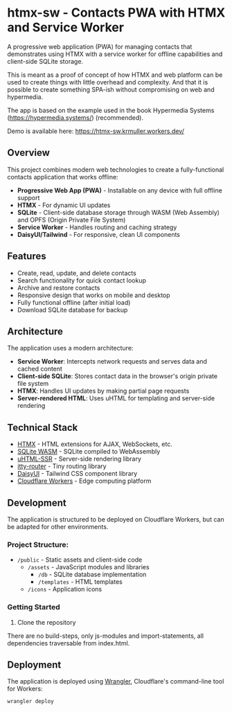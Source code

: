 # htmx-sw - Contacts PWA with HTMX and Service Worker

A progressive web application (PWA) for managing contacts that demonstrates using HTMX with a service worker for offline capabilities and client-side SQLite storage.

This is meant as a proof of concept of how HTMX and web platform can be used to create things with little overhead and complexity. And that it is possible to create something SPA-ish without compromising on web and hypermedia.

The app is based on the example used in the book Hypermedia Systems (https://hypermedia.systems/) (recommended).

Demo is available here: https://htmx-sw.krmuller.workers.dev/


## Overview

This project combines modern web technologies to create a fully-functional contacts application that works offline:

- **Progressive Web App (PWA)** - Installable on any device with full offline support
- **HTMX** - For dynamic UI updates
- **SQLite** - Client-side database storage through WASM (Web Assembly) and OPFS (Origin Private File System)
- **Service Worker** - Handles routing and caching strategy
- **DaisyUI/Tailwind** - For responsive, clean UI components

## Features

- Create, read, update, and delete contacts
- Search functionality for quick contact lookup
- Archive and restore contacts
- Responsive design that works on mobile and desktop
- Fully functional offline (after initial load)
- Download SQLite database for backup

## Architecture

The application uses a modern architecture:

- **Service Worker**: Intercepts network requests and serves data and cached content
- **Client-side SQLite**: Stores contact data in the browser's origin private file system
- **HTMX**: Handles UI updates by making partial page requests
- **Server-rendered HTML**: Uses uHTML for templating and server-side rendering

## Technical Stack

- [HTMX](https://htmx.org/) - HTML extensions for AJAX, WebSockets, etc.
- [SQLite WASM](https://sql.js.org/) - SQLite compiled to WebAssembly
- [uHTML-SSR](https://github.com/WebReflection/uhtml-ssr) - Server-side rendering library
- [itty-router](https://github.com/kwhitley/itty-router) - Tiny routing library
- [DaisyUI](https://daisyui.com/) - Tailwind CSS component library
- [Cloudflare Workers](https://workers.cloudflare.com/) - Edge computing platform

## Development

The application is structured to be deployed on Cloudflare Workers, but can be adapted for other environments.

### Project Structure:

- `/public` - Static assets and client-side code
  - `/assets` - JavaScript modules and libraries
    - `/db` - SQLite database implementation
    - `/templates` - HTML templates
  - `/icons` - Application icons

### Getting Started

1. Clone the repository

There are no build-steps, only js-modules and import-statements, all dependencies traversable from index.html.

## Deployment

The application is deployed using [Wrangler](https://developers.cloudflare.com/workers/wrangler/), Cloudflare's command-line tool for Workers:

```bash
wrangler deploy
```